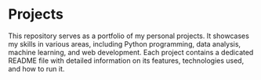 # Projects
This repository serves as a portfolio of my personal projects. It showcases my skills in various areas, including Python programming, data analysis, machine learning, and web development. Each project contains a dedicated README file with detailed information on its features, technologies used, and how to run it.
